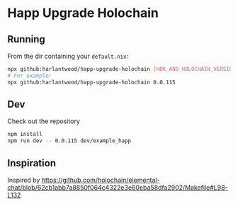# Happ Upgrade Holochain

## Running

From the dir containing your `default.nix`:

```sh
npx github:harlantwood/happ-upgrade-holochain [HDK_AND_HOLOCHAIN_VERSION]
# For example:
npx github:harlantwood/happ-upgrade-holochain 0.0.115
```

## Dev

Check out the repository

```sh
npm install
npm run dev -- 0.0.115 dev/example_happ
```

## Inspiration

Inspired by https://github.com/holochain/elemental-chat/blob/62cb1abb7a8850f064c4322e3e60eba58dfa2902/Makefile#L98-L132

